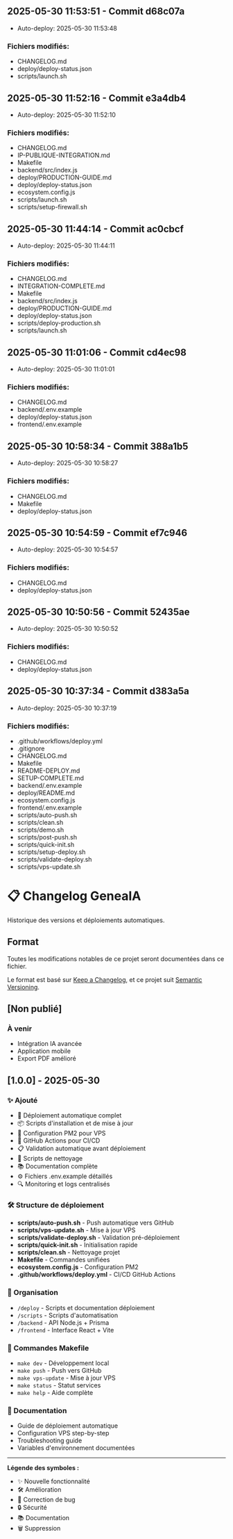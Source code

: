 
## 2025-05-30 11:53:51 - Commit d68c07a

- Auto-deploy: 2025-05-30 11:53:48

### Fichiers modifiés:
- CHANGELOG.md
- deploy/deploy-status.json
- scripts/launch.sh


## 2025-05-30 11:52:16 - Commit e3a4db4

- Auto-deploy: 2025-05-30 11:52:10

### Fichiers modifiés:
- CHANGELOG.md
- IP-PUBLIQUE-INTEGRATION.md
- Makefile
- backend/src/index.js
- deploy/PRODUCTION-GUIDE.md
- deploy/deploy-status.json
- ecosystem.config.js
- scripts/launch.sh
- scripts/setup-firewall.sh


## 2025-05-30 11:44:14 - Commit ac0cbcf

- Auto-deploy: 2025-05-30 11:44:11

### Fichiers modifiés:
- CHANGELOG.md
- INTEGRATION-COMPLETE.md
- Makefile
- backend/src/index.js
- deploy/PRODUCTION-GUIDE.md
- deploy/deploy-status.json
- scripts/deploy-production.sh
- scripts/launch.sh


## 2025-05-30 11:01:06 - Commit cd4ec98

- Auto-deploy: 2025-05-30 11:01:01

### Fichiers modifiés:
- CHANGELOG.md
- backend/.env.example
- deploy/deploy-status.json
- frontend/.env.example


## 2025-05-30 10:58:34 - Commit 388a1b5

- Auto-deploy: 2025-05-30 10:58:27

### Fichiers modifiés:
- CHANGELOG.md
- Makefile
- deploy/deploy-status.json


## 2025-05-30 10:54:59 - Commit ef7c946

- Auto-deploy: 2025-05-30 10:54:57

### Fichiers modifiés:
- CHANGELOG.md
- deploy/deploy-status.json


## 2025-05-30 10:50:56 - Commit 52435ae

- Auto-deploy: 2025-05-30 10:50:52

### Fichiers modifiés:
- CHANGELOG.md
- deploy/deploy-status.json


## 2025-05-30 10:37:34 - Commit d383a5a

- Auto-deploy: 2025-05-30 10:37:19

### Fichiers modifiés:
- .github/workflows/deploy.yml
- .gitignore
- CHANGELOG.md
- Makefile
- README-DEPLOY.md
- SETUP-COMPLETE.md
- backend/.env.example
- deploy/README.md
- ecosystem.config.js
- frontend/.env.example
- scripts/auto-push.sh
- scripts/clean.sh
- scripts/demo.sh
- scripts/post-push.sh
- scripts/quick-init.sh
- scripts/setup-deploy.sh
- scripts/validate-deploy.sh
- scripts/vps-update.sh

# 📋 Changelog GeneaIA

Historique des versions et déploiements automatiques.

## Format

Toutes les modifications notables de ce projet seront documentées dans ce fichier.

Le format est basé sur [Keep a Changelog](https://keepachangelog.com/fr/1.0.0/),
et ce projet suit [Semantic Versioning](https://semver.org/spec/v2.0.0.html).

## [Non publié]

### À venir
- Intégration IA avancée
- Application mobile
- Export PDF amélioré

## [1.0.0] - 2025-05-30

### ✨ Ajouté
- 🚀 Déploiement automatique complet
- 📦 Scripts d'installation et de mise à jour
- 🔧 Configuration PM2 pour VPS
- 🤖 GitHub Actions pour CI/CD
- 📋 Validation automatique avant déploiement
- 🧹 Scripts de nettoyage
- 📚 Documentation complète
- ⚙️ Fichiers .env.example détaillés
- 🔍 Monitoring et logs centralisés

### 🛠️ Structure de déploiement
- **scripts/auto-push.sh** - Push automatique vers GitHub
- **scripts/vps-update.sh** - Mise à jour VPS
- **scripts/validate-deploy.sh** - Validation pré-déploiement
- **scripts/quick-init.sh** - Initialisation rapide
- **scripts/clean.sh** - Nettoyage projet
- **Makefile** - Commandes unifiées
- **ecosystem.config.js** - Configuration PM2
- **.github/workflows/deploy.yml** - CI/CD GitHub Actions

### 📁 Organisation
- `/deploy` - Scripts et documentation déploiement
- `/scripts` - Scripts d'automatisation
- `/backend` - API Node.js + Prisma
- `/frontend` - Interface React + Vite

### 🔧 Commandes Makefile
- `make dev` - Développement local
- `make push` - Push vers GitHub
- `make vps-update` - Mise à jour VPS
- `make status` - Statut services
- `make help` - Aide complète

### 📖 Documentation
- Guide de déploiement automatique
- Configuration VPS step-by-step
- Troubleshooting guide
- Variables d'environnement documentées

---

**Légende des symboles :**
- ✨ Nouvelle fonctionnalité
- 🛠️ Amélioration
- 🐛 Correction de bug
- 🔒 Sécurité
- 📚 Documentation
- 🗑️ Suppression